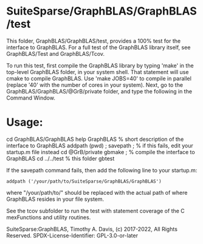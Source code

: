 # SuiteSparse/GraphBLAS/GraphBLAS/test

This folder, GraphBLAS/GraphBLAS/test, provides a 100% test for the
interface to GraphBLAS.  For a full test of the GraphBLAS library itself,
see GraphBLAS/Test and GraphBLAS/Tcov.

To run this test, first compile the GraphBLAS library by typing 'make' in the
top-level GraphBLAS folder, in your system shell.  That statement will use
cmake to compile GraphBLAS.  Use 'make JOBS=40' to compile in parallel (replace
'40' with the number of cores in your system).  Next, go to the
GraphBLAS/GraphBLAS/@GrB/private folder, and type the following in the
Command Window.

# Usage:

   cd GraphBLAS/GraphBLAS
   help GraphBLAS      % short description of the interface to GraphBLAS
   addpath (pwd) ;
   savepath ;          % if this fails, edit your startup.m file instead
   cd @GrB/private
   gbmake ;            % compile the interface to GraphBLAS
   cd ../../test       % this folder
   gbtest

If the savepath command fails, then add the following line to your startup.m:

    addpath ('/your/path/to/SuiteSparse/GraphBLAS/GraphBLAS')

where "/your/path/to/" should be replaced with the actual path of where
GraphBLAS resides in your file system.

See the tcov subfolder to run the test with statement coverage of the
C mexFunctions and utility routines.

SuiteSparse:GraphBLAS, Timothy A. Davis, (c) 2017-2022, All Rights Reserved.
SPDX-License-Identifier: GPL-3.0-or-later

